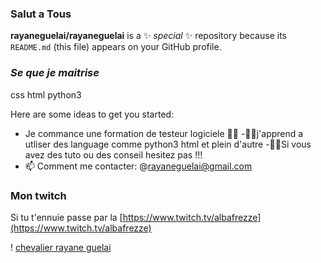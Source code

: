 ### ****Salut a Tous****



**rayaneguelai/rayaneguelai** is a ✨ _special_ ✨ repository because its `README.md` (this file) appears on your GitHub profile.
### _Se que je maitrise_
css html python3 

Here are some ideas to get you started:

- Je commance une formation de testeur logiciele 👩‍💻
-🕵️‍♂️j'apprend a utliser des language comme python3 html et plein d'autre
-🧑‍🔧Si vous avez des tuto ou des conseil hesitez pas !!!
- 📫 Comment me contacter: @rayaneguelai@gmail.com
### Mon twitch
Si tu t'ennuie passe par la [https://www.twitch.tv/albafrezze](https://www.twitch.tv/albafrezze)

! [chevalier rayane guelai](https://github.com/rayaneguelai/rayaneguelai/blob/main/imageee.jpg)



